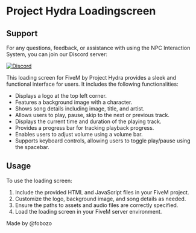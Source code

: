 # Project Hydra Loadingscreen

## Support

For any questions, feedback, or assistance with using the NPC Interaction System, you can join our Discord server:

[![Discord](https://img.shields.io/discord/1131142366204530769?color=7289da&label=Discord&logo=discord&logoColor=white)](https://discord.gg/9wsVqqgCVz)

This loading screen for FiveM by Project Hydra provides a sleek and functional interface for users. It includes the following functionalities:

- Displays a logo at the top left corner.
- Features a background image with a character.
- Shows song details including image, title, and artist.
- Allows users to play, pause, skip to the next or previous track.
- Displays the current time and duration of the playing track.
- Provides a progress bar for tracking playback progress.
- Enables users to adjust volume using a volume bar.
- Supports keyboard controls, allowing users to toggle play/pause using the spacebar.

## Usage

To use the loading screen:

1. Include the provided HTML and JavaScript files in your FiveM project.
2. Customize the logo, background image, and song details as needed.
3. Ensure the paths to assets and audio files are correctly specified.
4. Load the loading screen in your FiveM server environment.

Made by @fobozo
